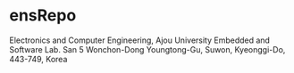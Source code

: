 # ensRepo

Electronics and Computer Engineering, Ajou University
Embedded and Software Lab.
San 5 Wonchon-Dong Youngtong-Gu, Suwon, Kyeonggi-Do, 443-749, Korea
